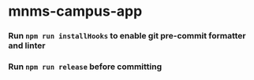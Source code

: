 # mnms-campus-app

### Run `npm run installHooks` to enable git pre-commit formatter and linter

### Run `npm run release` before committing
